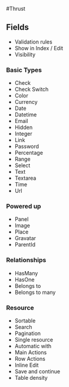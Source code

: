 #Thrust

## Fields
- Validation rules
- Show in Index / Edit
- Visibility 

### Basic Types
- Check
- Check Switch
- Color
- Currency
- Date
- Datetime
- Email
- Hidden
- Integer
- Link
- Password
- Percentage
- Range
- Select
- Text
- Textarea
- Time
- Url

### Powered up
- Panel
- Image
- Place
- Gravatar
- ParentId

### Relationships
- HasMany
- HasOne
- Belongs to
- Belongs to many

### Resource
- Sortable
- Search
- Pagination
- Single resource
- Automatic with
- Main Actions
- Row Actions
- Inline Edit
- Save and continue
- Table density